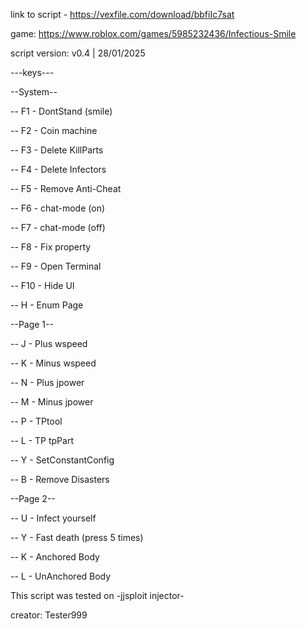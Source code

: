 link to script - https://vexfile.com/download/bbfiIc7sat 

game: https://www.roblox.com/games/5985232436/Infectious-Smile

script version: v0.4 | 28/01/2025

---keys---

--System--

-- F1 - DontStand (smile)

-- F2 - Coin machine

-- F3 - Delete KillParts

-- F4 - Delete Infectors

-- F5 - Remove Anti-Cheat

-- F6 - chat-mode (on)

-- F7 - chat-mode (off)

-- F8 - Fix property

-- F9 - Open Terminal

-- F10 - Hide UI

-- H - Enum Page

--Page 1--

-- J - Plus wspeed

-- K - Minus wspeed

-- N - Plus jpower

-- M - Minus jpower

-- P - TPtool

-- L - TP tpPart

-- Y - SetConstantConfig

-- B - Remove Disasters

--Page 2--

-- U - Infect yourself

-- Y - Fast death (press 5 times)

-- K -  Anchored Body

-- L - UnAnchored Body


This script was tested on -jjsploit injector-

creator: Tester999
